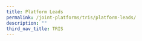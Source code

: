 ```yaml
---
title: Platform Leads
permalink: /joint-platforms/tris/platform-leads/
description: ""
third_nav_title: TRIS
---
```

